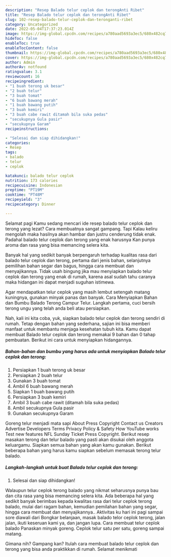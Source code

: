 ```yaml
---
description: "Resep Balado telur ceplok dan terongAnti Ribet"
title: "Resep Balado telur ceplok dan terongAnti Ribet"
slug: 102-resep-balado-telur-ceplok-dan-teronganti-ribet
category: Uncategorized
date: 2022-05-04T17:37:23.014Z
image: https://img-global.cpcdn.com/recipes/a780aad5693a3ec5/680x482cq70/balado-telur-ceplok-dan-terong-foto-resep-utama.jpg
hideToc: false
enableToc: true
enableTocContent: false
thumbnail: https://img-global.cpcdn.com/recipes/a780aad5693a3ec5/680x482cq70/balado-telur-ceplok-dan-terong-foto-resep-utama.jpg
cover: https://img-global.cpcdn.com/recipes/a780aad5693a3ec5/680x482cq70/balado-telur-ceplok-dan-terong-foto-resep-utama.jpg
author: Admin
authorAv: notfound
ratingvalue: 3.1
reviewcount: 16
recipeingredient:
- "1 buah terong uk besar"
- "2 buah telur"
- "3 buah tomat"
- "6 buah bawang merah"
- "1 buah bawang putih"
- "3 buah kemiri"
- "3 buah cabe rawit ditamah bila suka pedas"
- "secukupnya Gula pasir"
- "secukupnya Garam"
recipeinstructions:

- "Selesai dan siap dihidangkan!"
categories:
- Resep
tags:
- balado
- telur
- ceplok

katakunci: balado telur ceplok 
nutrition: 173 calories
recipecuisine: Indonesian
preptime: "PT19M"
cooktime: "PT48M"
recipeyield: "3"
recipecategory: Dinner

---
```



Selamat pagi Kamu sedang mencari ide resep balado telur ceplok dan terong yang lezat? Cara membuatnya sangat gampang. Tapi Kalau keliru mengolah maka hasilnya akan hambar dan justru cenderung tidak enak. Padahal balado telur ceplok dan terong yang enak harusnya Kan punya aroma dan rasa yang bisa memancing selera kita.


Banyak hal yang sedikit banyak berpengaruh terhadap kualitas rasa dari balado telur ceplok dan terong, pertama dari jenis bahan, selanjutnya pemilihan bahan segar dan bagus, hingga cara membuat dan menyajikannya. Tidak usah bingung jika mau menyiapkan balado telur ceplok dan terong yang enak di rumah, karena asal sudah tahu caranya maka hidangan ini dapat menjadi suguhan istimewa.

Agar mendapatkan telur ceplok yang masih lembut setengah matang kuningnya, gunakan minyak panas dan banyak. Cara Menyiapkan Bahan dan Bumbu Balado Terong Campur Telur. Langkah pertama, cuci bersih terong ungu yang telah anda beli atau persiapkan.


Nah, kali ini kita coba, yuk, siapkan balado telur ceplok dan terong sendiri di rumah. Tetap dengan bahan yang sederhana, sajian ini bisa memberi manfaat untuk membantu menjaga kesehatan tubuh kita. Kamu dapat membuat Balado telur ceplok dan terong memakai 9 bahan dan 0 tahap pembuatan. Berikut ini cara untuk menyiapkan hidangannya.

<!--inarticleads1-->

##### Bahan-bahan dan bumbu yang harus ada untuk menyiapkan Balado telur ceplok dan terong:

1. Persiapkan 1 buah terong uk besar
1. Persiapkan 2 buah telur
1. Gunakan 3 buah tomat
1. Ambil 6 buah bawang merah
1. Siapkan 1 buah bawang putih
1. Persiapkan 3 buah kemiri
1. Ambil 3 buah cabe rawit (ditamah bila suka pedas)
1. Ambil secukupnya Gula pasir
1. Gunakan secukupnya Garam


Goreng telur menjadi mata sapi About Press Copyright Contact us Creators Advertise Developers Terms Privacy Policy &amp; Safety How YouTube works Test new features NFL Sunday Ticket Press Copyright. Berikut resep masakan terong dan telur balado yang pasti akan disukai oleh anggota keluargamu. Siapkan semua bahan yang akan kamu gunakan. Berikut beberapa bahan yang harus kamu siapkan sebelum memasak terong telur balado. 

<!--inarticleads2-->

##### Langkah-langkah untuk buat Balado telur ceplok dan terong:


1. Selesai dan siap dihidangkan!

Walaupun telur ceplok terong balado yang nikmat seharusnya punya bau dan cita rasa yang bisa memancing selera kita. Ada beberapa hal yang sedikit banyak berimbas kepada kwalitas rasa dari telur ceplok terong balado, mulai dari ragam bahan, kemudian pemilahan bahan yang segar, hingga cara membuat dan menyajikannya.. Aktivitas ku hari ini pagi sampai sore diawali dari Bongkar belanjaan, masak balado telor ceplok terong, jalan jalan, ikuti keseruan kami ya, dan jangan lupa. Cara membuat telur ceplok balado Panaskan minyak goreng. Ceplok telur satu per satu, goreng sampai matang. 

Gimana nih? Gampang kan? Itulah cara membuat balado telur ceplok dan terong yang bisa anda praktikkan di rumah. Selamat menikmati
